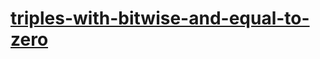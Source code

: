 # [triples-with-bitwise-and-equal-to-zero](https://leetcode-cn.com/problems/triples-with-bitwise-and-equal-to-zero)
